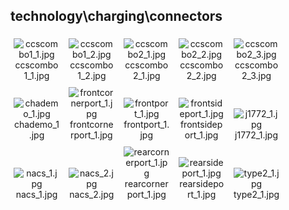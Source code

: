 ## technology\charging\connectors
<div class="col" style="display: inline-block; width: 16.66%; padding: 5px; box-sizing: border-box; text-align: center;">
<img src="https://media.evkx.net/multimedia/technology/charging/connectors/ccscombo1_1_xst.jpg" class="img-thumbnail" alt="ccscombo1_1.jpg">
ccscombo1_1.jpg
</div>
<div class="col" style="display: inline-block; width: 16.66%; padding: 5px; box-sizing: border-box; text-align: center;">
<img src="https://media.evkx.net/multimedia/technology/charging/connectors/ccscombo1_2_xst.jpg" class="img-thumbnail" alt="ccscombo1_2.jpg">
ccscombo1_2.jpg
</div>
<div class="col" style="display: inline-block; width: 16.66%; padding: 5px; box-sizing: border-box; text-align: center;">
<img src="https://media.evkx.net/multimedia/technology/charging/connectors/ccscombo2_1_xst.jpg" class="img-thumbnail" alt="ccscombo2_1.jpg">
ccscombo2_1.jpg
</div>
<div class="col" style="display: inline-block; width: 16.66%; padding: 5px; box-sizing: border-box; text-align: center;">
<img src="https://media.evkx.net/multimedia/technology/charging/connectors/ccscombo2_2_xst.jpg" class="img-thumbnail" alt="ccscombo2_2.jpg">
ccscombo2_2.jpg
</div>
<div class="col" style="display: inline-block; width: 16.66%; padding: 5px; box-sizing: border-box; text-align: center;">
<img src="https://media.evkx.net/multimedia/technology/charging/connectors/ccscombo2_3_xst.jpg" class="img-thumbnail" alt="ccscombo2_3.jpg">
ccscombo2_3.jpg
</div>
<div class="col" style="display: inline-block; width: 16.66%; padding: 5px; box-sizing: border-box; text-align: center;">
<img src="https://media.evkx.net/multimedia/technology/charging/connectors/chademo_1_xst.jpg" class="img-thumbnail" alt="chademo_1.jpg">
chademo_1.jpg
</div>
<div class="col" style="display: inline-block; width: 16.66%; padding: 5px; box-sizing: border-box; text-align: center;">
<img src="https://media.evkx.net/multimedia/technology/charging/connectors/frontcornerport_1_xst.jpg" class="img-thumbnail" alt="frontcornerport_1.jpg">
frontcornerport_1.jpg
</div>
<div class="col" style="display: inline-block; width: 16.66%; padding: 5px; box-sizing: border-box; text-align: center;">
<img src="https://media.evkx.net/multimedia/technology/charging/connectors/frontport_1_xst.jpg" class="img-thumbnail" alt="frontport_1.jpg">
frontport_1.jpg
</div>
<div class="col" style="display: inline-block; width: 16.66%; padding: 5px; box-sizing: border-box; text-align: center;">
<img src="https://media.evkx.net/multimedia/technology/charging/connectors/frontsideport_1_xst.jpg" class="img-thumbnail" alt="frontsideport_1.jpg">
frontsideport_1.jpg
</div>
<div class="col" style="display: inline-block; width: 16.66%; padding: 5px; box-sizing: border-box; text-align: center;">
<img src="https://media.evkx.net/multimedia/technology/charging/connectors/j1772_1_xst.jpg" class="img-thumbnail" alt="j1772_1.jpg">
j1772_1.jpg
</div>
<div class="col" style="display: inline-block; width: 16.66%; padding: 5px; box-sizing: border-box; text-align: center;">
<img src="https://media.evkx.net/multimedia/technology/charging/connectors/nacs_1_xst.jpg" class="img-thumbnail" alt="nacs_1.jpg">
nacs_1.jpg
</div>
<div class="col" style="display: inline-block; width: 16.66%; padding: 5px; box-sizing: border-box; text-align: center;">
<img src="https://media.evkx.net/multimedia/technology/charging/connectors/nacs_2_xst.jpg" class="img-thumbnail" alt="nacs_2.jpg">
nacs_2.jpg
</div>
<div class="col" style="display: inline-block; width: 16.66%; padding: 5px; box-sizing: border-box; text-align: center;">
<img src="https://media.evkx.net/multimedia/technology/charging/connectors/rearcornerport_1_xst.jpg" class="img-thumbnail" alt="rearcornerport_1.jpg">
rearcornerport_1.jpg
</div>
<div class="col" style="display: inline-block; width: 16.66%; padding: 5px; box-sizing: border-box; text-align: center;">
<img src="https://media.evkx.net/multimedia/technology/charging/connectors/rearsideport_1_xst.jpg" class="img-thumbnail" alt="rearsideport_1.jpg">
rearsideport_1.jpg
</div>
<div class="col" style="display: inline-block; width: 16.66%; padding: 5px; box-sizing: border-box; text-align: center;">
<img src="https://media.evkx.net/multimedia/technology/charging/connectors/type2_1_xst.jpg" class="img-thumbnail" alt="type2_1.jpg">
type2_1.jpg
</div>

